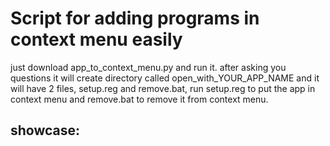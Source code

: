 # Script for adding programs in context menu easily
just download app_to_context_menu.py and run it. after asking you questions 
it will create directory called open_with_YOUR_APP_NAME and it will have 2 files, 
setup.reg and remove.bat, run setup.reg to put the app in context menu and remove.bat 
to remove it from context menu.

## showcase:


